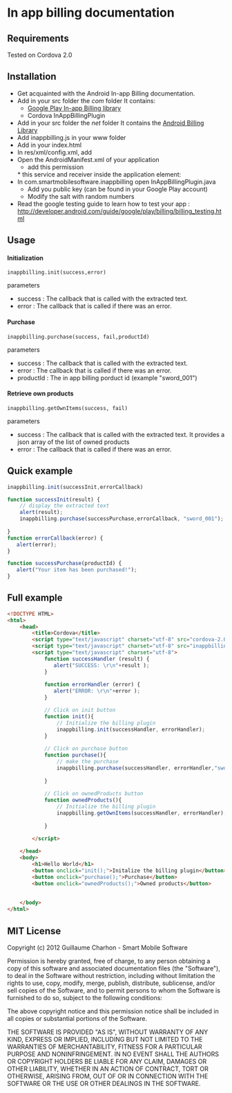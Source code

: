 In app billing documentation
===================================
Requirements
-------------
Tested on Cordova 2.0  

Installation 
-------------
* Get acquainted with the Android In-app Billing documentation.
* Add in your src folder the *com* folder
It contains: 
	* [Google Play In-app Billing library]( http://developer.android.com/guide/google/play/billing/billing_overview.html)
	* Cordova InAppBillingPlugin
* Add in your src folder the *net* folder
It contains the [Android Billing Library](https://github.com/robotmedia/AndroidBillingLibrary)
* Add inappbilling.js in your www folder 
* Add in your index.html
    <script type="text/javascript" charset="utf-8" src="inappbilling.js"></script>
* In res/xml/config.xml, add     
    <plugin name="InAppBillingPlugin" value="com.smartmobilesoftware.inappbilling.InAppBillingPlugin"/>
* Open the AndroidManifest.xml of your application
	* add this permission
    <uses-permission android:name="com.android.vending.BILLING" />
	* this service and receiver inside the application element:
    <service android:name="net.robotmedia.billing.BillingService" />
    <receiver android:name="net.robotmedia.billing.BillingReceiver">
        <intent-filter>
            <action android:name="com.android.vending.billing.IN_APP_NOTIFY" />
            <action android:name="com.android.vending.billing.RESPONSE_CODE" />
            <action android:name="com.android.vending.billing.PURCHASE_STATE_CHANGED" />
        </intent-filter>
    </receiver>
* In com.smartmobilesoftware.inappbilling open InAppBillingPlugin.java
	* Add you public key (can be found in your Google Play account)
	* Modify the salt with random numbers
* Read the google testing guide to learn how to test your app : http://developer.android.com/guide/google/play/billing/billing_testing.html

Usage
-------
#### Initialization
    inappbilling.init(success,error)
parameters
* success : The callback that is called with the extracted text.
* error : The callback that is called if there was an error.

#### Purchase
    inappbilling.purchase(success, fail,productId)
parameters
* success : The callback that is called with the extracted text.
* error : The callback that is called if there was an error.
* productId : The in app billing porduct id (example "sword_001")

#### Retrieve own products
	inappbilling.getOwnItems(success, fail)
parameters
* success : The callback that is called with the extracted text. It provides a json array of the list of owned products
* error : The callback that is called if there was an error.

	
Quick example
---------------
```javascript
inappbilling.init(successInit,errorCallback)

function successInit(result) {    
	// display the extracted text   
	alert(result); 
	inappbilling.purchase(successPurchase,errorCallback, "sword_001");
	
}    
function errorCallback(error) {
   alert(error); 
} 

function successPurchase(productId) {
   alert("Your item has been purchased!");
} 
```

Full example
----------------
```html
<!DOCTYPE HTML>
<html>
	<head>
		<title>Cordova</title>
		<script type="text/javascript" charset="utf-8" src="cordova-2.0.0.js"></script>
		<script type="text/javascript" charset="utf-8" src="inappbilling.js"></script>
		<script type="text/javascript" charset="utf-8">
			function successHandler (result) { 
			   alert("SUCCESS: \r\n"+result ); 
			} 
			
			function errorHandler (error) { 
			   alert("ERROR: \r\n"+error ); 
			} 

			// Click on init button
			function init(){
				// Initialize the billing plugin
				inappbilling.init(successHandler, errorHandler); 
			}
			
			// Click on purchase button
			function purchase(){
				// make the purchase
				inappbilling.purchase(successHandler, errorHandler,"sword_001"); 
				
			}
			
			// Click on ownedProducts button
			function ownedProducts(){
				// Initialize the billing plugin
				inappbilling.getOwnItems(successHandler, errorHandler); 
				
			}

		</script>
		
	</head>
	<body>
		<h1>Hello World</h1>
		<button onclick="init();">Initalize the billing plugin</button> 
		<button onclick="purchase();">Purchase</button> 
		<button onclick="ownedProducts();">Owned products</button> 
		
		
	</body>
</html>
```

MIT License
----------------

Copyright (c) 2012 Guillaume Charhon - Smart Mobile Software

 Permission is hereby granted, free of charge, to any person obtaining a copy
 of this software and associated documentation files (the "Software"), to deal
 in the Software without restriction, including without limitation the rights
 to use, copy, modify, merge, publish, distribute, sublicense, and/or sell
 copies of the Software, and to permit persons to whom the Software is
 furnished to do so, subject to the following conditions:

 The above copyright notice and this permission notice shall be included in
 all copies or substantial portions of the Software.

 THE SOFTWARE IS PROVIDED "AS IS", WITHOUT WARRANTY OF ANY KIND, EXPRESS OR
 IMPLIED, INCLUDING BUT NOT LIMITED TO THE WARRANTIES OF MERCHANTABILITY,
 FITNESS FOR A PARTICULAR PURPOSE AND NONINFRINGEMENT. IN NO EVENT SHALL THE
 AUTHORS OR COPYRIGHT HOLDERS BE LIABLE FOR ANY CLAIM, DAMAGES OR OTHER
 LIABILITY, WHETHER IN AN ACTION OF CONTRACT, TORT OR OTHERWISE, ARISING FROM,
 OUT OF OR IN CONNECTION WITH THE SOFTWARE OR THE USE OR OTHER DEALINGS IN
 THE SOFTWARE.
